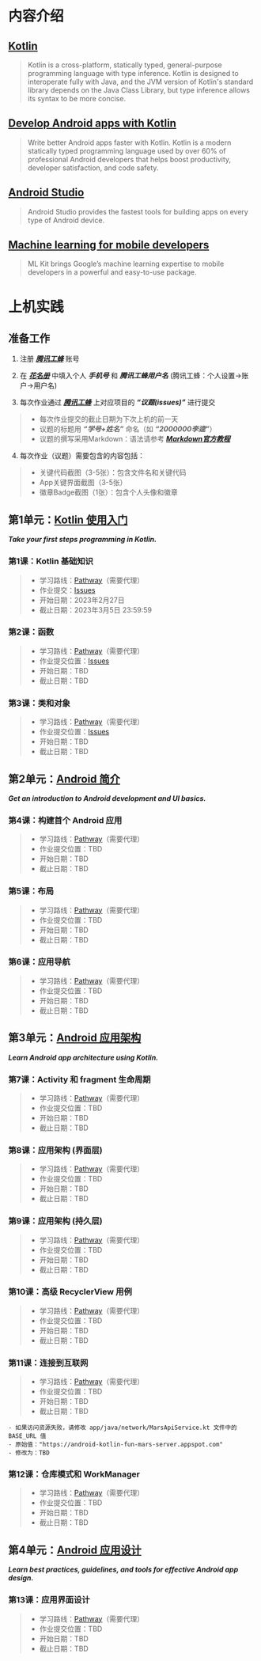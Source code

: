 # 内容介绍

## [Kotlin](https://kotlinlang.org/)

> Kotlin is a cross-platform, statically typed, general-purpose programming language with type inference. Kotlin is designed to interoperate fully with Java, and the JVM version of Kotlin's standard library depends on the Java Class Library, but type inference allows its syntax to be more concise.

## [Develop Android apps with Kotlin](https://developer.android.com/kotlin) 

> Write better Android apps faster with Kotlin. Kotlin is a modern statically typed programming language used by over 60% of professional Android developers that helps boost productivity, developer satisfaction, and code safety.

## [Android Studio](https://developer.android.com/studio) 

> Android Studio provides the fastest tools for building apps on every type of Android device.

## [Machine learning for mobile developers](https://developers.google.com/ml-kit) 

> ML Kit brings Google’s machine learning expertise to mobile developers in a powerful and easy-to-use package. 


# 上机实践
## 准备工作
1. 注册 ***[腾讯工蜂](https://code.tencent.com/)*** 账号

2. 在 ***[花名册](https://docs.qq.com/sheet/DYkhuUXp6eE1neURh?tab=BB08J2)*** 中填入个人 ***手机号*** 和 ***腾讯工蜂用户名*** (腾讯工蜂：个人设置->账户->用户名)

3. 每次作业通过 ***[腾讯工蜂](https://code.tencent.com/)*** 上对应项目的 ***“议题(issues)”*** 进行提交
> - 每次作业提交的截止日期为下次上机的前一天
> - 议题的标题用 ***“学号+姓名”*** 命名（如 ***“2000000李逵”***）
> - 议题的撰写采用Markdown：语法请参考 ***[Markdown官方教程](https://markdown.com.cn/basic-syntax/)***

4. 每次作业（议题）需要包含的内容包括：
> - 关键代码截图（3-5张）：包含文件名和关键代码
> - App关键界面截图（3-5张）
> - 徽章Badge截图（1张）：包含个人头像和徽章


## 第1单元：[Kotlin 使用入门](https://developer.android.com/courses/android-development-with-kotlin/unit-1)
***Take your first steps programming in Kotlin.***

### 第1课：Kotlin 基础知识
> - 学习路线：[Pathway](https://developer.android.com/courses/pathways/android-development-with-kotlin-1)（需要代理）
> - 作业提交：[Issues](https://git.code.tencent.com/smd2023/Lesson1)
> - 开始日期：2023年2月27日
> - 截止日期：2023年3月5日 23:59:59

### 第2课：函数
> - 学习路线：[Pathway](https://developer.android.com/courses/pathways/android-development-with-kotlin-2)（需要代理）
> - 作业提交位置：[Issues](https://git.code.tencent.com/smd2023/Lesson2)
> - 开始日期：TBD
> - 截止日期：TBD

### 第3课：类和对象
> - 学习路线：[Pathway](https://developer.android.com/courses/pathways/android-development-with-kotlin-3)（需要代理）
> - 作业提交位置：[Issues](https://git.code.tencent.com/smd2023/Lesson3)
> - 开始日期：TBD
> - 截止日期：TBD

## 第2单元：[Android 简介](https://developer.android.com/courses/android-development-with-kotlin/unit-2)
***Get an introduction to Android development and UI basics.***

### 第4课：构建首个 Android 应用
> - 学习路线：[Pathway](https://developer.android.com/courses/pathways/android-development-with-kotlin-4)（需要代理）
> - 作业提交位置：TBD
> - 开始日期：TBD
> - 截止日期：TBD

### 第5课：布局
> - 学习路线：[Pathway](https://developer.android.com/courses/pathways/android-development-with-kotlin-5)（需要代理）
> - 作业提交位置：TBD
> - 开始日期：TBD
> - 截止日期：TBD

### 第6课：应用导航
> - 学习路线：[Pathway](https://developer.android.com/courses/pathways/android-development-with-kotlin-6)（需要代理）
> - 作业提交位置：TBD
> - 开始日期：TBD
> - 截止日期：TBD

## 第3单元：[Android 应用架构](https://developer.android.com/courses/android-development-with-kotlin/unit-3)
***Learn Android app architecture using Kotlin.***

### 第7课：Activity 和 fragment 生命周期
> - 学习路线：[Pathway](https://developer.android.com/courses/pathways/android-development-with-kotlin-7)（需要代理）
> - 作业提交位置：TBD
> - 开始日期：TBD
> - 截止日期：TBD

### 第8课：应用架构 (界面层)
> - 学习路线：[Pathway](https://developer.android.com/courses/pathways/android-development-with-kotlin-8)（需要代理）
> - 作业提交位置：TBD
> - 开始日期：TBD
> - 截止日期：TBD

### 第9课：应用架构 (持久层)
> - 学习路线：[Pathway](https://developer.android.com/courses/pathways/android-development-with-kotlin-9)（需要代理）
> - 作业提交位置：TBD
> - 开始日期：TBD
> - 截止日期：TBD

### 第10课：高级 RecyclerView 用例
> - 学习路线：[Pathway](https://developer.android.com/courses/pathways/android-development-with-kotlin-10)（需要代理）
> - 作业提交位置：TBD
> - 开始日期：TBD
> - 截止日期：TBD

### 第11课：连接到互联网
> - 学习路线：[Pathway](https://developer.android.com/courses/pathways/android-development-with-kotlin-11)（需要代理）
> - 作业提交位置：TBD
> - 开始日期：TBD
> - 截止日期：TBD

    - 如果访问资源失败，请修改 app/java/network/MarsApiService.kt 文件中的 BASE_URL 值
    - 原始值："https://android-kotlin-fun-mars-server.appspot.com"
    - 修改为：TBD

### 第12课：仓库模式和 WorkManager
> - 学习路线：[Pathway](https://developer.android.com/courses/pathways/android-development-with-kotlin-12)（需要代理）
> - 作业提交位置：TBD
> - 开始日期：TBD
> - 截止日期：TBD

## 第4单元：[Android 应用设计](https://developer.android.com/courses/android-development-with-kotlin/unit-4)
***Learn best practices, guidelines, and tools for effective Android app design.***

### 第13课：应用界面设计
> - 学习路线：[Pathway](https://developer.android.com/courses/pathways/android-development-with-kotlin-13)（需要代理）
> - 作业提交位置：TBD
> - 开始日期：TBD
> - 截止日期：TBD